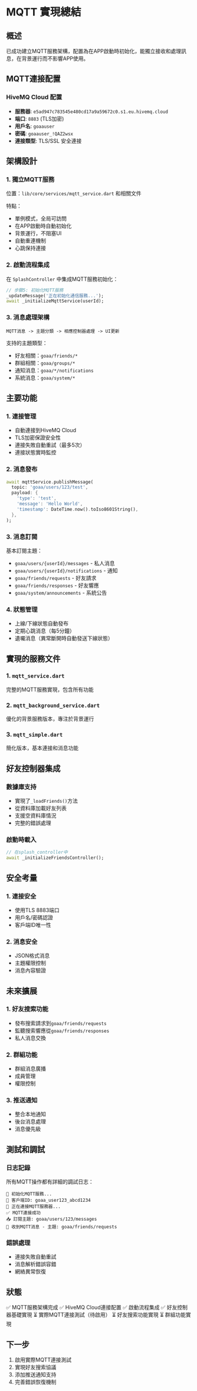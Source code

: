 # MQTT 實現總結

## 概述
已成功建立MQTT服務架構，配置為在APP啟動時初始化，能獨立接收和處理訊息，在背景運行而不影響APP使用。

## MQTT連接配置

### HiveMQ Cloud 配置
- **服務器**: `e5ad947c783545e480cd17a9a59672c0.s1.eu.hivemq.cloud`
- **端口**: `8883` (TLS加密)
- **用戶名**: `goaauser`
- **密碼**: `goaauser_!QAZ2wsx`
- **連接類型**: TLS/SSL 安全連接

## 架構設計

### 1. 獨立MQTT服務
位置：`lib/core/services/mqtt_service.dart` 和相關文件

特點：
- 單例模式，全局可訪問
- 在APP啟動時自動初始化
- 背景運行，不阻塞UI
- 自動重連機制
- 心跳保持連接

### 2. 啟動流程集成
在 `SplashController` 中集成MQTT服務初始化：

```dart
// 步驟5: 初始化MQTT服務
_updateMessage('正在初始化通信服務...');
await _initializeMqttService(userId);
```

### 3. 消息處理架構
```
MQTT消息 -> 主題分類 -> 相應控制器處理 -> UI更新
```

支持的主題類型：
- 好友相關：`goaa/friends/*`
- 群組相關：`goaa/groups/*`
- 通知消息：`goaa/*/notifications`
- 系統消息：`goaa/system/*`

## 主要功能

### 1. 連接管理
- 自動連接到HiveMQ Cloud
- TLS加密保證安全性
- 連接失敗自動重試（最多5次）
- 連接狀態實時監控

### 2. 消息發布
```dart
await mqttService.publishMessage(
  topic: 'goaa/users/123/test',
  payload: {
    'type': 'test',
    'message': 'Hello World',
    'timestamp': DateTime.now().toIso8601String(),
  },
);
```

### 3. 消息訂閱
基本訂閱主題：
- `goaa/users/{userId}/messages` - 私人消息
- `goaa/users/{userId}/notifications` - 通知
- `goaa/friends/requests` - 好友請求
- `goaa/friends/responses` - 好友響應
- `goaa/system/announcements` - 系統公告

### 4. 狀態管理
- 上線/下線狀態自動發布
- 定期心跳消息（每5分鐘）
- 遺囑消息（異常斷開時自動發送下線狀態）

## 實現的服務文件

### 1. `mqtt_service.dart`
完整的MQTT服務實現，包含所有功能

### 2. `mqtt_background_service.dart`
優化的背景服務版本，專注於背景運行

### 3. `mqtt_simple.dart`
簡化版本，基本連接和消息功能

## 好友控制器集成

### 數據庫支持
- 實現了`_loadFriends()`方法
- 從資料庫加載好友列表
- 支援空資料庫情況
- 完整的錯誤處理

### 啟動時載入
```dart
// 在splash_controller中
await _initializeFriendsController();
```

## 安全考量

### 1. 連接安全
- 使用TLS 8883端口
- 用戶名/密碼認證
- 客戶端ID唯一性

### 2. 消息安全
- JSON格式消息
- 主題權限控制
- 消息內容驗證

## 未來擴展

### 1. 好友搜索功能
- 發布搜索請求到`goaa/friends/requests`
- 監聽搜索響應從`goaa/friends/responses`
- 私人消息交換

### 2. 群組功能
- 群組消息廣播
- 成員管理
- 權限控制

### 3. 推送通知
- 整合本地通知
- 後台消息處理
- 消息優先級

## 測試和調試

### 日志記錄
所有MQTT操作都有詳細的調試日志：
```
🚀 初始化MQTT服務...
📱 客戶端ID: goaa_user123_abcd1234
🔗 正在連接MQTT服務器...
✅ MQTT連接成功
📥 訂閱主題: goaa/users/123/messages
📨 收到MQTT消息 - 主題: goaa/friends/requests
```

### 錯誤處理
- 連接失敗自動重試
- 消息解析錯誤容錯
- 網絡異常恢復

## 狀態
✅ MQTT服務架構完成
✅ HiveMQ Cloud連接配置
✅ 啟動流程集成
✅ 好友控制器基礎實現
⏳ 實際MQTT連接測試（待啟用）
⏳ 好友搜索功能實現
⏳ 群組功能實現

## 下一步
1. 啟用實際MQTT連接測試
2. 實現好友搜索協議
3. 添加推送通知支持
4. 完善錯誤恢復機制 
